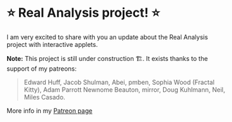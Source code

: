 # ⭐️ Real Analysis project! ⭐️

I am very excited to share with you an update about the Real Analysis project with interactive applets. 

**Note:** This project is still under construction 🏗️. It exists thanks to the support of my patreons:

> Edward Huff, Jacob Shulman, Abei, pmben, Sophia Wood (Fractal Kitty), Adam Parrott Newnome Beauton, mirror, Doug Kuhlmann, Neil, Miles Casado.

More info in my [Patreon page](https://www.patreon.com/posts/real-analysis-98129332?utm_medium=clipboard_copy&utm_source=copyLink&utm_campaign=postshare_creator&utm_content=join_link)

